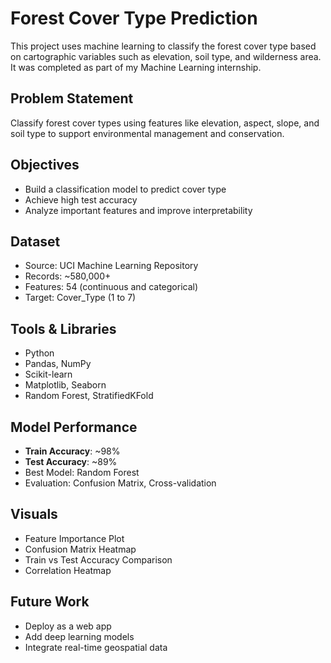 #  Forest Cover Type Prediction

This project uses machine learning to classify the forest cover type based on cartographic variables such as elevation, soil type, and wilderness area. It was completed as part of my Machine Learning internship.

##  Problem Statement

Classify forest cover types using features like elevation, aspect, slope, and soil type to support environmental management and conservation.

##  Objectives
- Build a classification model to predict cover type
- Achieve high test accuracy
- Analyze important features and improve interpretability

##  Dataset

- Source: UCI Machine Learning Repository
- Records: ~580,000+
- Features: 54 (continuous and categorical)
- Target: Cover_Type (1 to 7)

##  Tools & Libraries
- Python  
- Pandas, NumPy  
- Scikit-learn  
- Matplotlib, Seaborn  
- Random Forest, StratifiedKFold

##  Model Performance
- **Train Accuracy**: ~98%
- **Test Accuracy**: ~89%
- Best Model: Random Forest
- Evaluation: Confusion Matrix, Cross-validation

##  Visuals
- Feature Importance Plot  
- Confusion Matrix Heatmap  
- Train vs Test Accuracy Comparison  
- Correlation Heatmap

##  Future Work
- Deploy as a web app  
- Add deep learning models  
- Integrate real-time geospatial data

